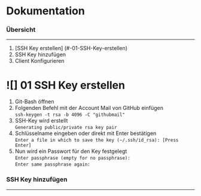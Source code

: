 Dokumentation 
=============

### Übersicht
***

1. [SSH Key erstellen] (#-01-SSH-Key-erstellen)
2. SSH Key hinzufügen
3. Client Konfigurieren


![] 01 SSH Key erstellen
===


1. Git-Bash öffnen
2. Folgenden Befehl mit der Account Mail von GitHub einfügen
      <br>`ssh-keygen -t rsa -b 4096 -C "githubmail"`
3. SSH-Key wird erstellt
      <br>`Generating public/private rsa key pair`
4. Schlüsselname eingeben oder direkt mit Enter bestätigen
      <br>`Enter a file in which to save the key (~/.ssh/id_rsa): [Press Enter]`
5. Nun wird ein Passwort für den Key festgelegt
      <br>`Enter passphrase (empty for no passphrase):`
      <br>`Enter same passphrase again:`

### SSH Key hinzufügen
*****
